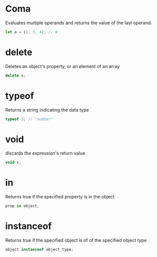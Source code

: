 # Coma

Evaluates multiple operands and returns the value of the last operand.

```js
let a = (1, 3, 4); // 4
```

# delete

Deletes an object's property, or an element of an array

```js
delete x;
```

# typeof

Returns a string indicating the data type

```js
typeof 3; // "number"
```

# void

discards the expression's return value

```js
void x;
```

# in

Returns true if the specified property is in the object

```js
prop in object;
```

# instanceof

Returns true if the specified object is of of the specified object type

```js
object instanceof object_type;
```
